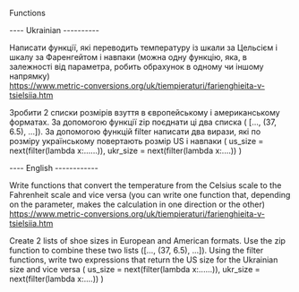 Functions

---- Ukrainian ----------

Написати функції, які переводить температуру із шкали за Цельсієм і шкалу за Фаренгейтом і навпаки 
(можна одну функцію, яка, в залежності від параметра, робить обрахунок в одному чи іншому напрямку)  
https://www.metric-conversions.org/uk/tiempieraturi/farienghieita-v-tsielsiia.htm

Зробити 2 списки розмірів взуття в європейському і американському форматах. 
За допомогою функції zip поєднати ці два списка ( [..., (37, 6.5), ...]). 
За допомогою функцій filter написати два вирази, які по розміру українському повертають розмір US і навпаки 
( us_size = next(filter(lambda x:......)), ukr_size = next(filter(lambda x:....)) )


---- English ------------

Write functions that convert the temperature from the Celsius scale to the Fahrenheit scale and vice versa 
(you can write one function that, depending on the parameter, makes the calculation in one direction or the other)  
https://www.metric-conversions.org/uk/tiempieraturi/farienghieita-v-tsielsiia.htm

Create 2 lists of shoe sizes in European and American formats. 
Use the zip function to combine these two lists ([..., (37, 6.5), ...]). 
Using the filter functions, write two expressions that return the US size for the Ukrainian size and vice versa 
( us_size = next(filter(lambda x:......)), ukr_size = next(filter(lambda x:....)) )
